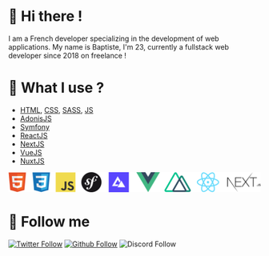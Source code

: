# 👋 Hi there !
I am a French developer specializing in the development of web applications. My name is Baptiste, I'm 23, currently a fullstack web developer since 2018 on freelance !

# 🚀 What I use ?
- [HTML](https://developer.mozilla.org/fr/docs/Web/HTML), [CSS](https://developer.mozilla.org/fr/docs/Web/CSS), [SASS](https://sass-lang.com/), [JS](https://developer.mozilla.org/fr/docs/Web/JavaScript)
- [AdonisJS](https://preview.adonisjs.com/)
- [Symfony](https://symfony.com/doc/current/security.html)
- [ReactJS](https://reactjs.org/)
- [NextJS](https://nextjs.org/)
- [VueJS](https://vuejs.org/)
- [NuxtJS](https://nuxtjs.org/)

![icons technologies](./banner.jpg)

# 🔗 Follow me
[![Twitter Follow](https://img.shields.io/twitter/follow/LeadcodeDev?color=%231DA1F2&label=Follow%20me&logo=Twitter&style=for-the-badge)](https://twitter.com/LeadcodeDev)
[![Github Follow](https://img.shields.io/github/followers/LeadcodeDev?color=000000&label=My%20Github&logo=Github&style=for-the-badge)](https://dev.to/thomasbnt)
![Discord Follow](https://img.shields.io/static/v1?label=Discord&message=Freeze%236824&color=7289DA&logo=Discord&style=for-the-badge)

